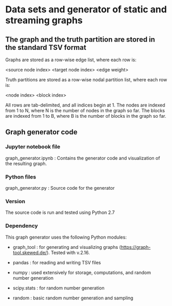 # Data sets and generator of static and streaming graphs

## The graph and the truth partition are stored in the standard TSV format
Graphs are stored as a row-wise edge list, where each row is: 

\<source node index\> \<target node index\> \<edge weight\>

Truth partitions are stored as a row-wise nodal partition list, where each row is: 

\<node index\> \<block index\>

All rows are tab-delimited, and all indices begin at 1. The nodes are indexed from 1 to N, where N is the number of nodes in the graph so far. The blocks are indexed from 1 to B, where B is the number of blocks in the graph so far.

## Graph generator code

### Jupyter notebook file
graph_generator.ipynb : Contains the generator code and visualization of the resulting graph.

### Python files
graph_generator.py : Source code for the generator 

### Version
The source code is run and tested using Python 2.7

### Dependency
This graph generator uses the following Python modules:

- graph_tool : for generating and visualizing graphs (https://graph-tool.skewed.de/). Tested with v.2.16.

- pandas : for reading and writing TSV files

- numpy : used extensively for storage, computations, and random number generation

- scipy.stats : for random number generation

- random : basic random number generation and sampling





